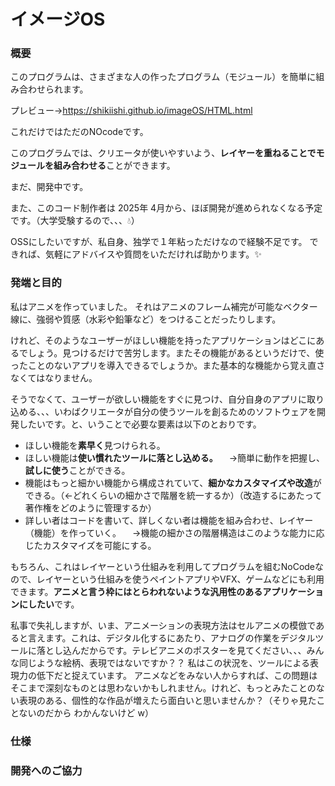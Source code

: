 # イメージOS

### 概要
このプログラムは、さまざまな人の作ったプログラム（モジュール）を簡単に組み合わせられます。

プレビュー→https://shikiishi.github.io/imageOS/HTML.html

これだけではただのNOcodeです。

このプログラムでは、クリエータが使いやすいよう、**レイヤーを重ねることでモジュールを組み合わせる**ことができます。

まだ、開発中です。

また、このコード制作者は 2025年 4月から、ほぼ開発が進められなくなる予定です。（大学受験するので、、、💧）

OSSにしたいですが、私自身、独学で１年粘っただけなので経験不足です。
できれば、気軽にアドバイスや質問をいただければ助かります。✨

### 発端と目的
私はアニメを作っていました。
それはアニメのフレーム補完が可能なベクター線に、強弱や質感（水彩や鉛筆など）をつけることだったりします。

けれど、そのようなユーザーがほしい機能を持ったアプリケーションはどこにあるでしょう。見つけるだけで苦労します。またその機能があるというだけで、使ったことのないアプリを導入できるでしょうか。また基本的な機能から覚え直さなくてはなりません。

そうでなくて、ユーザーが欲しい機能をすぐに見つけ、自分自身のアプリに取り込める、、、いわばクリエータが自分の使うツールを創るためのソフトウェアを開発したいです。と、いうことで必要な要素は以下のとおりです。
* ほしい機能を**素早く**見つけられる。
* ほしい機能は**使い慣れたツールに落とし込める。**
　→簡単に動作を把握し、**試しに使う**ことができる。
* 機能はもっと細かい機能から構成されていて、**細かなカスタマイズや改造**ができる。（←どれくらいの細かさで階層を統一するか）（改造するにあたって著作権をどのように管理するか）
* 詳しい者はコードを書いて、詳しくない者は機能を組み合わせ、レイヤー（機能）を作っていく。
　→機能の細かさの階層構造はこのような能力に応じたカスタマイズを可能にする。

もちろん、これはレイヤーという仕組みを利用してプログラムを組むNoCodeなので、レイヤーという仕組みを使うペイントアプリやVFX、ゲームなどにも利用できます。**アニメと言う枠にはとらわれないような汎用性のあるアプリケーションにしたい**です。

私事で失礼しますが、いま、アニメーションの表現方法はセルアニメの模倣であると言えます。これは、デジタル化するにあたり、アナログの作業をデジタルツールに落とし込んだからです。テレビアニメのポスターを見てください、、、みんな同じような絵柄、表現ではないですか？？ 私はこの状況を、ツールによる表現力の低下だと捉えています。
アニメなどをみない人からすれば、この問題はそこまで深刻なものとは思わないかもしれません。けれど、もっとみたことのない表現のある、個性的な作品が増えたら面白いと思いませんか？（そりゃ見たことないのだから わかんないけど w）

### 仕様

### 開発へのご協力
